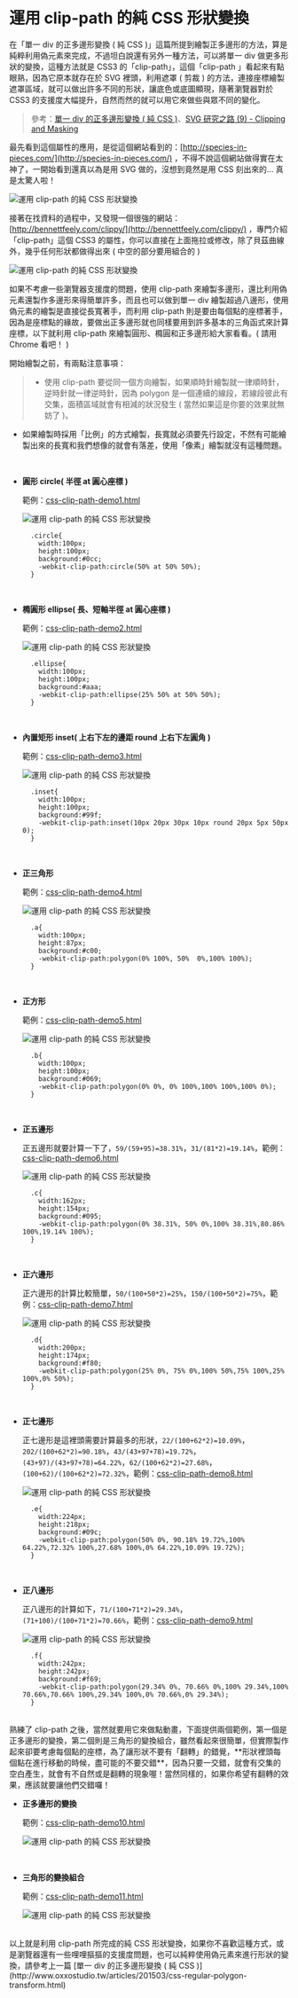 # 運用 clip-path 的純 CSS 形狀變換  

在「單一 div 的正多邊形變換 ( 純 CSS )」這篇所提到繪製正多邊形的方法，算是純粹利用偽元素來完成，不過坦白說還有另外一種方法，可以將單一 div 做更多形狀的變換，這種方法就是 CSS3 的「clip-path」，這個「clip-path
」看起來有點眼熟，因為它原本就存在於 SVG 裡頭，利用遮罩 ( 剪裁 ) 的方法，連接座標繪製遮罩區域，就可以做出許多不同的形狀，讓底色或底圖顯現，隨著瀏覽器對於 CSS3 的支援度大幅提升，自然而然的就可以用它來做些與眾不同的變化。

> 參考：[單一 div 的正多邊形變換 ( 純 CSS )](http://www.oxxostudio.tw/articles/201503/css-regular-polygon-transform.html)、[SVG 研究之路 (9) - Clipping and Masking](http://www.oxxostudio.tw/articles/201406/svg-09-clipping-masking.html)

最先看到這個屬性的應用，是從這個網站看到的：[http://species-in-pieces.com/](http://species-in-pieces.com/) ，不得不說這個網站做得實在太神了，一開始看到還真以為是用 SVG 做的，沒想到竟然是用 CSS 刻出來的... 真是太驚人啦！

![運用 clip-path 的純 CSS 形狀變換](/img/articles/201503/20150330_1_02.jpg)

接著在找資料的過程中，又發現一個很強的網站：[http://bennettfeely.com/clippy/](http://bennettfeely.com/clippy/) ，專門介紹「clip-path」這個 CSS3 的屬性，你可以直接在上面拖拉或修改，除了貝茲曲線外，幾乎任何形狀都做得出來 ( 中空的部分要用組合的 )

![運用 clip-path 的純 CSS 形狀變換](/img/articles/201503/20150330_1_03.jpg)

如果不考慮一些瀏覽器支援度的問題，使用 clip-path 來繪製多邊形，還比利用偽元素還製作多邊形來得簡單許多，而且也可以做到單一 div 繪製超過八邊形，使用偽元素的繪製是直接從長寬著手，而利用 clip-path 則是要由每個點的座標著手，因為是座標點的緣故，要做出正多邊形就也同樣要用到許多基本的三角函式來計算座標，以下就利用 clip-path 來繪製圓形、橢圓和正多邊形給大家看看。( 請用 Chrome 看吧！ )

開始繪製之前，有兩點注意事項：

>- 使用 clip-path 要從同一個方向繪製，如果順時針繪製就一律順時針，逆時針就一律逆時針，因為 polygon 是一個連續的線段，若線段彼此有交集，面積區域就會有相減的狀況發生 ( 當然如果這是你要的效果就無妨了 )。
- 如果繪製時採用「比例」的方式繪製，長寬就必須要先行設定，不然有可能繪製出來的長寬和我們想像的就會有落差，使用「像素」繪製就沒有這種問題。

<br/>

- **圓形 circle( 半徑 at 圓心座標 )**

	範例：[css-clip-path-demo1.html](/demo/201503/css-clip-path-demo1.html)

	![運用 clip-path 的純 CSS 形狀變換](/img/articles/201503/20150330_1_04.jpg)

		.circle{
		  width:100px;
		  height:100px;
		  background:#0cc;
		  -webkit-clip-path:circle(50% at 50% 50%);
		}

<br/>

- **橢圓形 ellipse( 長、短軸半徑 at 圓心座標 )**

	範例：[css-clip-path-demo2.html](/demo/201503/css-clip-path-demo2.html)

	![運用 clip-path 的純 CSS 形狀變換](/img/articles/201503/20150330_1_05.jpg)
	
		.ellipse{
		  width:100px;
		  height:100px;
		  background:#aaa;
		  -webkit-clip-path:ellipse(25% 50% at 50% 50%);
		}

<br/>

- **內置矩形 inset( 上右下左的邊距 round 上右下左圓角 )**

	範例：[css-clip-path-demo3.html](/demo/201503/css-clip-path-demo3.html)

	![運用 clip-path 的純 CSS 形狀變換](/img/articles/201503/20150330_1_06.jpg)
	
		.inset{
		  width:100px;
		  height:100px;
		  background:#99f;
		  -webkit-clip-path:inset(10px 20px 30px 10px round 20px 5px 50px 0);
		}

<br/>

- **正三角形**

	範例：[css-clip-path-demo4.html](/demo/201503/css-clip-path-demo4.html)

	![運用 clip-path 的純 CSS 形狀變換](/img/articles/201503/20150330_1_07.jpg)

		.a{
		  width:100px;
		  height:87px;
		  background:#c00;
		  -webkit-clip-path:polygon(0% 100%, 50%  0%,100% 100%);
		}

<br/>

- **正方形**

	範例：[css-clip-path-demo5.html](/demo/201503/css-clip-path-demo5.html)

	![運用 clip-path 的純 CSS 形狀變換](/img/articles/201503/20150330_1_08.jpg)

		.b{
		  width:100px;
		  height:100px;
		  background:#069;
		  -webkit-clip-path:polygon(0% 0%, 0% 100%,100% 100%,100% 0%);
		}

<br/>

- **正五邊形**

	正五邊形就要計算一下了，`59/(59+95)=38.31%`，`31/(81*2)=19.14%`，範例：[css-clip-path-demo6.html](/demo/201503/css-clip-path-demo6.html)

	![運用 clip-path 的純 CSS 形狀變換](/img/articles/201503/20150330_1_09.jpg)

		.c{
		  width:162px;
		  height:154px;
		  background:#095;
		  -webkit-clip-path:polygon(0% 38.31%, 50% 0%,100% 38.31%,80.86% 100%,19.14% 100%);
		}

<br/>

- **正六邊形**

	正六邊形的計算比較簡單，`50/(100+50*2)=25%`，`150/(100+50*2)=75%`，範例：[css-clip-path-demo7.html](/demo/201503/css-clip-path-demo7.html)

	![運用 clip-path 的純 CSS 形狀變換](/img/articles/201503/20150330_1_10.jpg)

		.d{
		  width:200px;
		  height:174px;
		  background:#f80;
		  -webkit-clip-path:polygon(25% 0%, 75% 0%,100% 50%,75% 100%,25% 100%,0% 50%);
		}

<br/>

- **正七邊形**

	正七邊形是這裡頭需要計算最多的形狀，`22/(100+62*2)=10.09%`，`202/(100+62*2)=90.18%`，`43/(43+97+78)=19.72%`，`(43+97)/(43+97+78)=64.22%`，`62/(100+62*2)=27.68%`，`(100+62)/(100+62*2)=72.32%`，範例：[css-clip-path-demo8.html](/demo/201503/css-clip-path-demo8.html)

	![運用 clip-path 的純 CSS 形狀變換](/img/articles/201503/20150330_1_11.jpg)

		.e{
		  width:224px;
		  height:218px;
		  background:#09c;
		  -webkit-clip-path:polygon(50% 0%, 90.18% 19.72%,100% 64.22%,72.32% 100%,27.68% 100%,0% 64.22%,10.09% 19.72%);
		}

<br/>

- **正八邊形**

	正八邊形的計算如下，`71/(100+71*2)=29.34%`，`(71+100)/(100+71*2)=70.66%`，範例：[css-clip-path-demo9.html](/demo/201503/css-clip-path-demo9.html)

	![運用 clip-path 的純 CSS 形狀變換](/img/articles/201503/20150330_1_12.jpg)

		.f{
		  width:242px;
		  height:242px;
		  background:#f69;
		  -webkit-clip-path:polygon(29.34% 0%, 70.66% 0%,100% 29.34%,100% 70.66%,70.66% 100%,29.34% 100%,0% 70.66%,0% 29.34%);
		}

<br/>
熟練了 clip-path 之後，當然就要用它來做點動畫，下面提供兩個範例，第一個是正多邊形的變換，第二個則是三角形的變換組合，雖然看起來很簡單，但實際製作起來卻要考慮每個點的座標，為了讓形狀不要有「翻轉」的錯覺，**形狀裡頭每個點在進行移動的時候，盡可能的不要交錯**，因為只要一交錯，就會有交集的空白產生，就會有不自然或是翻轉的現象喔！當然同樣的，如果你希望有翻轉的效果，應該就要讓他們交錯囉！

<br/>

- **正多邊形的變換**

	範例：[css-clip-path-demo10.html](/demo/201503/css-clip-path-demo10.html)

	![運用 clip-path 的純 CSS 形狀變換](/img/articles/201503/20150330_1_13.gif)

<br/>

- **三角形的變換組合**

	範例：[css-clip-path-demo11.html](/demo/201503/css-clip-path-demo11.html)

	![運用 clip-path 的純 CSS 形狀變換](/img/articles/201503/20150330_1_14.gif)


<br/>
以上就是利用 clip-path 所完成的純 CSS 形狀變換，如果你不喜歡這種方式，或是瀏覽器還有一些哩哩摳摳的支援度問題，也可以純粹使用偽元素來進行形狀的變換，請參考上一篇 [單一 div 的正多邊形變換 ( 純 CSS )](http://www.oxxostudio.tw/articles/201503/css-regular-polygon-transform.html)


